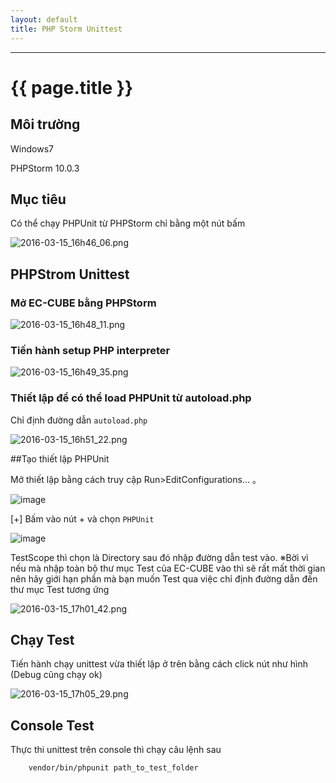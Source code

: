 ```yaml
---
layout: default
title: PHP Storm Unittest
---
```


---

# {{ page.title }}

## Môi trường
Windows7

PHPStorm 10.0.3

## Mục tiêu
Có thể chạy PHPUnit từ PHPStorm chỉ bằng một nút bấm

![2016-03-15_16h46_06.png](https://qiita-image-store.s3.amazonaws.com/0/113212/14f0c4ae-ce78-e264-0ed8-0f0ef055112d.png)

## PHPStrom Unittest

### Mở EC-CUBE bằng PHPStorm

![2016-03-15_16h48_11.png](https://qiita-image-store.s3.amazonaws.com/0/113212/cd7abc46-159d-1854-fbe7-6057fdebaa87.png)

### Tiến hành setup PHP interpreter

![2016-03-15_16h49_35.png](https://qiita-image-store.s3.amazonaws.com/0/113212/8df58ca4-54b2-13b4-77c4-bfd70a937f0e.png)

### Thiết lập để có thể load PHPUnit từ autoload.php

Chỉ định đường dẫn `autoload.php`

![2016-03-15_16h51_22.png](https://qiita-image-store.s3.amazonaws.com/0/113212/7a421c7c-bccd-530f-392b-822aec590e8c.png)

##Tạo thiết lập PHPUnit

Mở thiết lập bằng cách truy cập Run>EditConfigurations... 。

![image](https://qiita-image-store.s3.amazonaws.com/0/113212/7671c441-eea2-8dc2-9d7f-6d5def530321.png)


[+] Bấm vào nút + và chọn `PHPUnit`

![image](https://qiita-image-store.s3.amazonaws.com/0/113212/2a53424b-ebdd-426e-2c87-1c26263d6719.png)


TestScope thì chọn là Directory sau đó nhập đường dẫn test vào.
※Bời vì nếu mà nhập toàn bộ thư mục Test của EC-CUBE vào thì sẽ rất mất thời gian nên hãy giới hạn phần mà bạn muốn
Test qua việc chỉ định đường dẫn đến thư mục Test tương ứng

![2016-03-15_17h01_42.png](https://qiita-image-store.s3.amazonaws.com/0/113212/64d453de-a0b4-f994-3d40-9465b37e7af6.png)

## Chạy Test

Tiến hành chạy unittest vừa thiết lập ở trên bằng cách click nút như hình
(Debug cũng chạy ok)

![2016-03-15_17h05_29.png](https://qiita-image-store.s3.amazonaws.com/0/113212/1775764d-8667-8cae-5e0e-39d0889b77f3.png)

## Console Test

Thực thi unittest trên console thì chạy câu lệnh sau
```
    vendor/bin/phpunit path_to_test_folder
```
